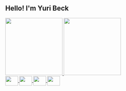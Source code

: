 ## Hello! I'm Yuri  Beck
<div>
  <a href = "https://github.com/yurigsbeck">
  <img height="180px" src="https://github-readme-stats.vercel.app/api?username=yurigsbeck&show_icons=true&theme=dark&include_all_commits=true&count_private=true"/>
  <img height="180px" src="https://github-readme-stats.vercel.app/api/top-langs/?username=yurigsbeck&layout=compact&langs_count=16&theme=dark"/>
</div>
<div style="display: inline_block">
  <img align="center" height=30 width=40 src="https://cdn.jsdelivr.net/gh/devicons/devicon@latest/icons/javascript/javascript-original.svg">
  <img align="center" height=30 width=40 src="https://cdn.jsdelivr.net/gh/devicons/devicon@latest/icons/typescript/typescript-original.svg">
  <img align="center" height=30 width=40 src="https://cdn.jsdelivr.net/gh/devicons/devicon@latest/icons/html5/html5-original.svg">
  <img align="center" height=30 width=40  src="https://cdn.jsdelivr.net/gh/devicons/devicon@latest/icons/css3/css3-original.svg">
</div>
